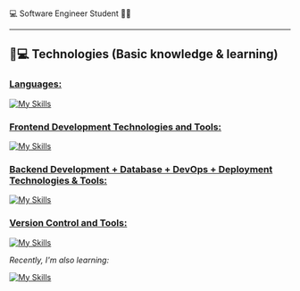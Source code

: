 💻 Software Engineer Student 🧑‍💻

<hr>

## 🚀💻 Technologies (Basic knowledge & learning)

### <u> Languages: </u>

[![My Skills](https://skillicons.dev/icons?i=python,cpp,cs,js,matlab)](https://skillicons.dev)

### <u> Frontend Development Technologies and Tools: </u>

[![My Skills](https://skillicons.dev/icons?i=html,css,angular,vue,bootstrap,figma)](https://skillicons.dev)

### <u> Backend Development + Database + DevOps + Deployment Technologies & Tools: </u>

[![My Skills](https://skillicons.dev/icons?i=nodejs,express,dotnet,mongodb,mysql,php,docker,azure,netlify,firebase)](https://skillicons.dev)

### <u> Version Control and Tools:</u>

[![My Skills](https://skillicons.dev/icons?i=git,github)](https://skillicons.dev)


<i> Recently, I'm also learning: </i>

[![My Skills](https://skillicons.dev/icons?i=java,spring)](https://skillicons.dev)
